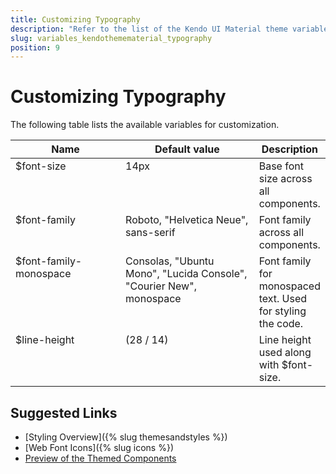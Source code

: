 ```yaml
---
title: Customizing Typography
description: "Refer to the list of the Kendo UI Material theme variables available for customization."
slug: variables_kendothemematerial_typography
position: 9
---
```


# Customizing Typography

The following table lists the available variables for customization.

<style>
.theme-variables th,
.theme-variables td {
  vertical-align: top;
}

.color-preview {
  border-radius: 50%;
  width: 1em;
  height: 1em;
  vertical-align: middle;
  display: inline-block;
  border: 1px solid rgba(0,0,0,.08);
}
</style>




<table class="theme-variables">
  <colgroup>
    <col style="width: 200px; white-space:nowrap;" />
    <col style="width: 250px" />
    <col />
  </colgroup>
  <thead>
    <tr>
      <th>Name</th>
      <th>Default value</th>
      <th>Description</th>
    </tr>
  </thead>
  <tbody>
    <tr>
      <td>$font-size</td>
      <td>
          14px
      </td>
      <td>Base font size across all components.</td>
    </tr>
    <tr>
      <td>$font-family</td>
      <td>
          Roboto, "Helvetica Neue", sans-serif
      </td>
      <td>Font family across all components.</td>
    </tr>
    <tr>
      <td>$font-family-monospace</td>
      <td>
          Consolas, "Ubuntu Mono", "Lucida Console", "Courier New", monospace
      </td>
      <td>Font family for monospaced text. Used for styling the code.</td>
    </tr>
    <tr>
      <td>$line-height</td>
      <td>
          (28 / 14)
      </td>
      <td>Line height used along with $font-size.</td>
    </tr>
  </tbody>
</table>




## Suggested Links

* [Styling Overview]({% slug themesandstyles %})
* [Web Font Icons]({% slug icons %})
* [Preview of the Themed Components](../)
